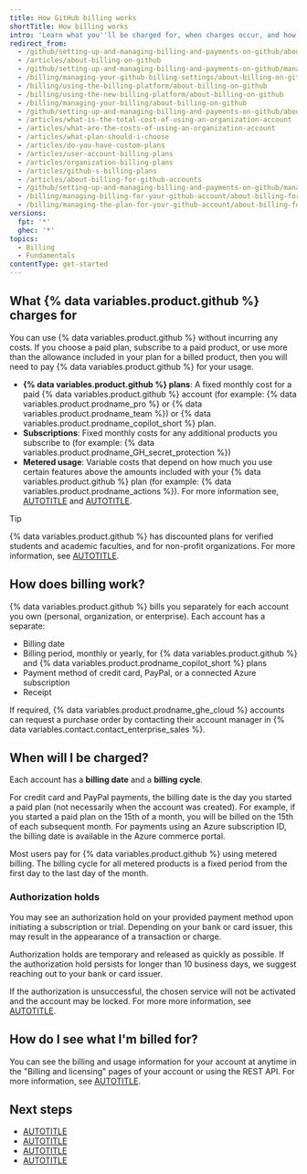 ```yaml
---
title: How GitHub billing works
shortTitle: How billing works
intro: 'Learn what you''ll be charged for, when charges occur, and how to track your usage on GitHub to avoid billing surprises.'
redirect_from:
  - /github/setting-up-and-managing-billing-and-payments-on-github/about-billing-on-github
  - /articles/about-billing-on-github
  - /github/setting-up-and-managing-billing-and-payments-on-github/managing-your-github-billing-settings/about-billing-on-github
  - /billing/managing-your-github-billing-settings/about-billing-on-github
  - /billing/using-the-billing-platform/about-billing-on-github
  - /billing/using-the-new-billing-platform/about-billing-on-github
  - /billing/managing-your-billing/about-billing-on-github
  - /github/setting-up-and-managing-billing-and-payments-on-github/about-billing-for-github-accounts
  - /articles/what-is-the-total-cost-of-using-an-organization-account
  - /articles/what-are-the-costs-of-using-an-organization-account
  - /articles/what-plan-should-i-choose
  - /articles/do-you-have-custom-plans
  - /articles/user-account-billing-plans
  - /articles/organization-billing-plans
  - /articles/github-s-billing-plans
  - /articles/about-billing-for-github-accounts
  - /github/setting-up-and-managing-billing-and-payments-on-github/managing-billing-for-your-github-account/about-billing-for-github-accounts
  - /billing/managing-billing-for-your-github-account/about-billing-for-github-accounts
  - /billing/managing-the-plan-for-your-github-account/about-billing-for-plans
versions:
  fpt: '*'
  ghec: '*'
topics:
  - Billing
  - Fundamentals
contentType: get-started
---
```


<!--
Audience: All users
JTBD: When I decide I want to pay for increased access, I need to understand what and how GitHub will charge me, so that I feel confident that I have been billed correctly and don't get any surprises. -->

## What {% data variables.product.github %} charges for

You can use {% data variables.product.github %} without incurring any costs. If you choose a paid plan, subscribe to a paid product, or use more than the allowance included in your plan for a billed product, then you will need to pay {% data variables.product.github %} for your usage.

* **{% data variables.product.github %} plans**: A fixed monthly cost for a paid {% data variables.product.github %} account (for example: {% data variables.product.prodname_pro %} or {% data variables.product.prodname_team %}) or {% data variables.product.prodname_copilot_short %} plan.
* **Subscriptions**: Fixed monthly costs for any additional products you subscribe to (for example: {% data variables.product.prodname_GH_secret_protection %})
* **Metered usage**: Variable costs that depend on how much you use certain features above the amounts included with your {% data variables.product.github %} plan (for example: {% data variables.product.prodname_actions %}). For more information see, [AUTOTITLE](/billing/reference/product-usage-included) and [AUTOTITLE](/billing/concepts/budgets-and-alerts).

> [!TIP]
> {% data variables.product.github %} has discounted plans for verified students and academic faculties, and for non-profit organizations. For more information, see [AUTOTITLE](/billing/managing-the-plan-for-your-github-account/discounted-plans-for-github-accounts).

## How does billing work?

{% data variables.product.github %} bills you separately for each account you own (personal, organization, or enterprise). Each account has a separate:

* Billing date
* Billing period, monthly or yearly, for {% data variables.product.github %} and {% data variables.product.prodname_copilot_short %} plans
* Payment method of credit card, PayPal, or a connected Azure subscription
* Receipt

If required, {% data variables.product.prodname_ghe_cloud %} accounts can request a purchase order by contacting their account manager in {% data variables.contact.contact_enterprise_sales %}.

## When will I be charged?

Each account has a **billing date** and a **billing cycle**.

For credit card and PayPal payments, the billing date is the day you started a paid plan (not necessarily when the account was created). For example, if you started a paid plan on the 15th of a month, you will be billed on the 15th of each subsequent month. For payments using an Azure subscription ID, the billing date is available in the Azure commerce portal.

Most users pay for {% data variables.product.github %} using metered billing. The billing cycle for all metered products is a fixed period from the first day to the last day of the month.

### Authorization holds

You may see an authorization hold on your provided payment method upon initiating a subscription or trial. Depending on your bank or card issuer, this may result in the appearance of a transaction or charge.

Authorization holds are temporary and released as quickly as possible. If the authorization hold persists for longer than 10 business days, we suggest reaching out to your bank or card issuer.

If the authorization is unsuccessful, the chosen service will not be activated and the account may be locked. For more more information, see [AUTOTITLE](/billing/how-tos/troubleshooting/locked-account#unlocking-an-accounts-features-due-to-a-failed-authorization-hold).

## How do I see what I'm billed for?

You can see the billing and usage information for your account at anytime in the "Billing and licensing" pages of your account or using the REST API. For more information, see [AUTOTITLE](/billing/how-tos/products/view-product-use).

## Next steps

* [AUTOTITLE](/get-started/learning-about-github/types-of-github-accounts)
* [AUTOTITLE](/billing/managing-your-billing/managing-your-payment-and-billing-information)
* [AUTOTITLE](/billing/tutorials/set-up-budgets)
* [AUTOTITLE](/billing/how-tos/set-up-payment/add-sales-tax-certificate)
